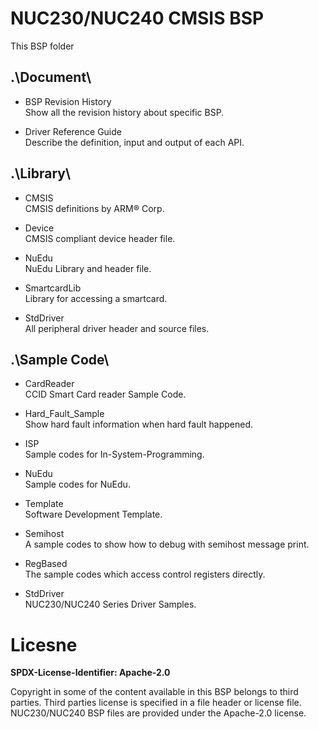 # NUC230/NUC240 CMSIS BSP

This BSP folder

## .\Document\


- BSP Revision History<br>
	Show all the revision history about specific BSP.

- Driver Reference Guide<br>
	Describe the definition, input and output of each API.

## .\Library\


- CMSIS<br>
	CMSIS definitions by ARM® Corp.

- Device<br>
	CMSIS compliant device header file.

- NuEdu<br>
	NuEdu Library and header file.
	
- SmartcardLib<br>
	Library for accessing a smartcard.

- StdDriver<br>
	All peripheral driver header and source files.

## .\Sample Code\


- CardReader<br>
	CCID Smart Card reader Sample Code.

- Hard\_Fault\_Sample<br>
	Show hard fault information when hard fault happened.

- ISP<br>
	Sample codes for In-System-Programming.
	
- NuEdu<br>
	Sample codes for NuEdu.

- Template<br>
	Software Development Template.

- Semihost<br>
	A sample codes to show how to debug with semihost message print.

- RegBased<br>
	The sample codes which access control registers directly.

- StdDriver<br>
	NUC230/NUC240 Series Driver Samples.


# Licesne

**SPDX-License-Identifier: Apache-2.0**

Copyright in some of the content available in this BSP belongs to third parties.
Third parties license is specified in a file header or license file.
NUC230/NUC240 BSP files are provided under the Apache-2.0 license.

